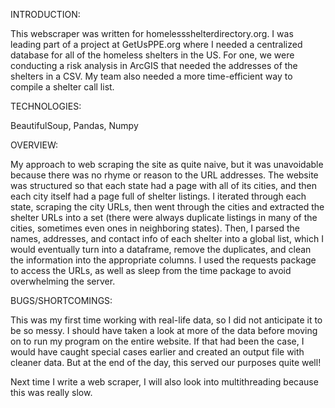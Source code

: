 INTRODUCTION:

This webscraper was written for homelessshelterdirectory.org. I was leading part 
of a project at GetUsPPE.org where I needed a centralized database for all of the
homeless shelters in the US. For one, we were conducting a risk analysis in 
ArcGIS that needed the addresses of the shelters in a CSV. My team also needed 
a more time-efficient way to compile a shelter call list.

TECHNOLOGIES: 

BeautifulSoup, Pandas, Numpy

OVERVIEW:

My approach to web scraping the site as quite naive, but it was unavoidable 
because there was no rhyme or reason to the URL addresses. The website was 
structured so that each state had a page with all of its cities, and then each 
city itself had a page full of shelter listings. I iterated through each state, 
scraping the city URLs, then went through the cities and extracted the shelter 
URLs into a set (there were always duplicate listings in many of the cities, 
sometimes even ones in neighboring states). Then, I parsed the names, addresses,
and contact info of each shelter into a global list, which I would eventually 
turn into a dataframe, remove the duplicates, and clean the information into the
appropriate columns. I used the requests package to access the URLs, as well as 
sleep from the time package to avoid overwhelming the server.

BUGS/SHORTCOMINGS:

This was my first time working with real-life data, so I did not anticipate it
to be so messy. I should have taken a look at more of the data before moving
on to run my program on the entire website. If that had been the case, I would
have caught special cases earlier and created an output file with cleaner data.
But at the end of the day, this served our purposes quite well!

Next time I write a web scraper, I will also look into multithreading because
this was really slow.
